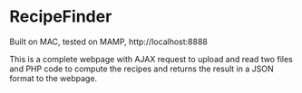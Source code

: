 # RecipeFinder

Built on MAC, tested on MAMP, http://localhost:8888

This is a complete webpage with AJAX request to upload and read two files and PHP code to compute the recipes and returns the result in a JSON format to the webpage.
